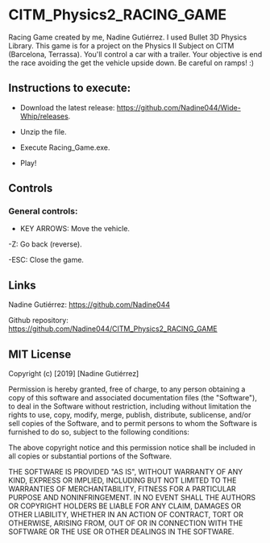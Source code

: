 # CITM_Physics2_RACING_GAME
Racing Game created by me, Nadine Gutiérrez. I used Bullet 3D Physics Library. This game is for a project on the Physics II Subject on CITM (Barcelona, Terrassa).
You'll control a car with a trailer. Your objective is end the race avoiding the get the vehicle upside down. Be careful on ramps! :)

## Instructions to execute:

- Download the latest release: https://github.com/Nadine044/Wide-Whip/releases.

- Unzip the file.

- Execute Racing_Game.exe.

- Play!

## Controls
### General controls:

- KEY ARROWS: Move the vehicle.

-Z: Go back (reverse).

-ESC: Close the game.

## Links

Nadine Gutiérrez: https://github.com/Nadine044

Github repository: https://github.com/Nadine044/CITM_Physics2_RACING_GAME

## MIT License

Copyright (c) [2019] [Nadine Gutiérrez]

Permission is hereby granted, free of charge, to any person obtaining a copy
of this software and associated documentation files (the "Software"), to deal
in the Software without restriction, including without limitation the rights
to use, copy, modify, merge, publish, distribute, sublicense, and/or sell
copies of the Software, and to permit persons to whom the Software is
furnished to do so, subject to the following conditions:

The above copyright notice and this permission notice shall be included in all
copies or substantial portions of the Software.

THE SOFTWARE IS PROVIDED "AS IS", WITHOUT WARRANTY OF ANY KIND, EXPRESS OR
IMPLIED, INCLUDING BUT NOT LIMITED TO THE WARRANTIES OF MERCHANTABILITY,
FITNESS FOR A PARTICULAR PURPOSE AND NONINFRINGEMENT. IN NO EVENT SHALL THE
AUTHORS OR COPYRIGHT HOLDERS BE LIABLE FOR ANY CLAIM, DAMAGES OR OTHER
LIABILITY, WHETHER IN AN ACTION OF CONTRACT, TORT OR OTHERWISE, ARISING FROM,
OUT OF OR IN CONNECTION WITH THE SOFTWARE OR THE USE OR OTHER DEALINGS IN THE
SOFTWARE.
~~~
